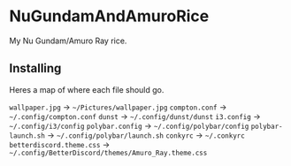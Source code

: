 # NuGundamAndAmuroRice
My Nu Gundam/Amuro Ray rice.

## Installing
Heres a map of where each file should go.

`wallpaper.jpg` -> `~/Pictures/wallpaper.jpg`
`compton.conf` -> `~/.config/compton.conf`
`dunst` -> `~/.config/dunst/dunst`
`i3.config` -> `~/.config/i3/config`
`polybar.config` -> `~/.config/polybar/config`
`polybar-launch.sh` -> `~/.config/polybar/launch.sh`
`conkyrc` -> `~/.conkyrc`
`betterdiscord.theme.css` -> `~/.config/BetterDiscord/themes/Amuro_Ray.theme.css`
